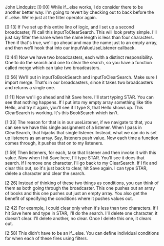 John Lindquist: [0:00] While if...else works, I do consider there to be another better way. I'm going to revert by checking out to back before the if...else. We're just at the filter operator again.

[0:13] If I've set up this entire line of logic, and I set up a second broadcaster, I'll call this inputToClearSearch. This will look pretty simple. I'll just say filter the name when the name length is less than four characters. Then if that's true, we'll go ahead and map the name just to an empty array, and then we'll hook that into our inputValueUseListener callback.

[0:44] Now we have two broadcasters, each with a distinct responsibility. One to do the search and one to clear the search, so you have a function called merge which can take two broadcasters.

[0:56] We'll put in inputToBookSearch and inputToClearSearch. Make sure I import merge. That's in our broadcasters, since it takes two broadcasters and returns a single one.

[1:11] Now we'll go ahead and hit Save here. I'll start typing STAR. You can see that nothing happens. If I put into my empty array something like title Hello, and try it again, you'll see if I type S, that Hello shows up. This ClearSearch is working. It's this BookSearch which isn't.

[1:33] The reason for that is in our useListener, if we navigate to that, you can see we have this single assignment of a listener. When I pass in ClearSearch, that hijacks that single listener. Instead, what we can do is set up listeners as an array. Say, listeners push value. Now each time a function comes through, it pushes that on to my listeners.

[1:59] Then listeners, for each, take that listener and then invoke it with this value. Now when I hit Save here, I'll type STAR. You'll see it does that search. If I remove one character, I'll go back to my ClearSearch. If I fix and clear this out, so it's just back to clear, hit Save again. I can type STAR, delete a character and clear the search.

[2:26] Instead of thinking of these two things as conditions, you can think of them as both going through the broadcaster. This one pushes out an array of books and this one pushes out just an empty array. You also get the benefit of specifying the conditions where it pushes values out.

[2:42] For example, I could clear only when it's less than two characters. If I hit Save here and type in STAR, I'll do the search. I'll delete one character, it doesn't clear. I'll delete another, no clear. Once I delete this one, it clears out.

[2:58] This didn't have to be an if...else. You can define individual conditions for when each of these fires using filters.
